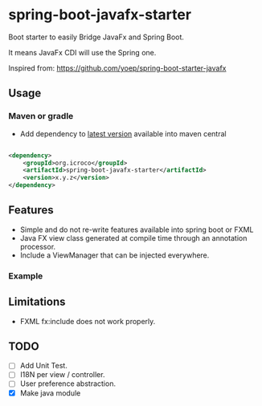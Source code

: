 # spring-boot-javafx-starter

Boot starter to easily Bridge JavaFx and Spring Boot.

It means JavaFx CDI will use the Spring one.

Inspired from: https://github.com/yoep/spring-boot-starter-javafx

## Usage

### Maven or gradle

* Add dependency to [latest version](https://central.sonatype.dev/search?q=spring-boot-javafx-starter&namespace=org.icroco) available into maven central

```xml

<dependency>
    <groupId>org.icroco</groupId>
    <artifactId>spring-boot-javafx-starter</artifactId>
    <version>x.y.z</version>
</dependency>
```

## Features

* Simple and do not re-write features available into spring boot or FXML
* Java FX view class generated at compile time through an annotation processor.
* Include a ViewManager that can be injected everywhere.

### Example

## Limitations

* FXML fx:include does not work properly.

## TODO

- [ ] Add Unit Test.
- [ ] I18N per view / controller.
- [ ] User preference abstraction.
- [X] Make java module